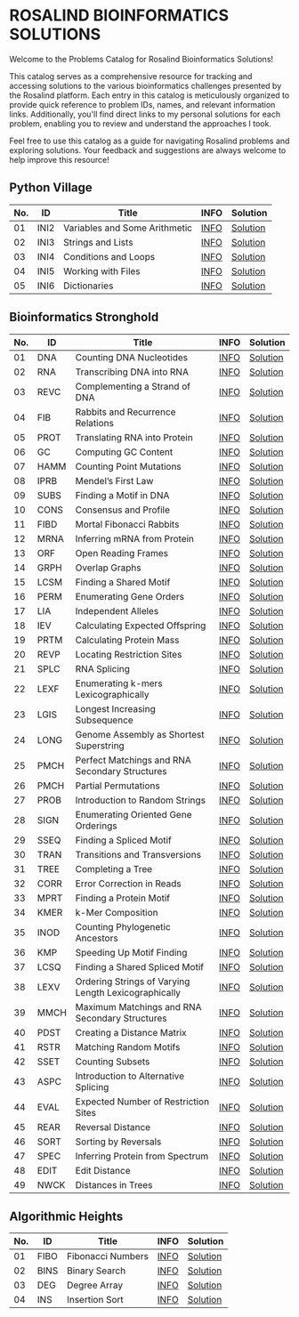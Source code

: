 # ROSALIND BIOINFORMATICS SOLUTIONS
Welcome to the Problems Catalog for Rosalind Bioinformatics Solutions!

This catalog serves as a comprehensive resource for tracking and accessing solutions to the various bioinformatics challenges presented by the Rosalind platform. Each entry in this catalog is meticulously organized to provide quick reference to problem IDs, names, and relevant information links. Additionally, you'll find direct links to my personal solutions for each problem, enabling you to review and understand the approaches I took.

Feel free to use this catalog as a guide for navigating Rosalind problems and exploring solutions. Your feedback and suggestions are always welcome to help improve this resource!

## Python Village

No.  | ID    | Title                           | INFO     | Solution     |
-----|-------|---------------------------------|----------|--------------|
01   | INI2  | Variables and Some Arithmetic   | [INFO](https://rosalind.info/problems/ini2/) | [Solution](https://github.com/AhmedOs13/Rosalind-Bioinformatics/blob/main/Python%20Village/01.%20Variables%20and%20Some%20Arithmetic.py) |
02   | INI3  | Strings and Lists               | [INFO](https://rosalind.info/problems/ini3/) | [Solution](https://github.com/AhmedOs13/Rosalind-Bioinformatics/blob/main/Python%20Village/02.%20Strings%20and%20Lists.py) |
03   | INI4  | Conditions and Loops            | [INFO](https://rosalind.info/problems/ini4/) | [Solution](https://github.com/AhmedOs13/Rosalind-Bioinformatics/blob/main/Python%20Village/03.%20Conditions%20and%20Loops.py) |
04   | INI5  | Working with Files              | [INFO](https://rosalind.info/problems/ini5/) | [Solution](https://github.com/AhmedOs13/Rosalind-Bioinformatics/blob/main/Python%20Village/04.%20Working%20with%20Files.py) |
05   | INI6  | Dictionaries                    | [INFO](https://rosalind.info/problems/ini6/) | [Solution](https://github.com/AhmedOs13/Rosalind-Bioinformatics/blob/main/Python%20Village/05.%20Dictionaries.py) |




## Bioinformatics Stronghold

No.   | ID    | Title                                         | INFO     | Solution     |
------|-------|-----------------------------------------------|----------|--------------|
01    | DNA   | Counting DNA Nucleotides                      | [INFO](https://rosalind.info/problems/dna/) | [Solution](https://github.com/AhmedOs13/Rosalind-Bioinformatics/blob/main/Bioinformatics%20Stronghold/01.%20Counting%20DNA%20Nucleotides.py) |
02    | RNA   | Transcribing DNA into RNA                     | [INFO](https://rosalind.info/problems/rna/) | [Solution](https://github.com/AhmedOs13/Rosalind-Bioinformatics/blob/main/Bioinformatics%20Stronghold/02.%20Transcribing%20DNA%20into%20RNA.py) |
03    | REVC  | Complementing a Strand of DNA                 | [INFO](https://rosalind.info/problems/revc/) | [Solution](https://github.com/AhmedOs13/Rosalind-Bioinformatics/blob/main/Bioinformatics%20Stronghold/03.%20Complementing%20a%20Strand%20of%20DNA.py) |
04    | FIB   | Rabbits and Recurrence Relations              | [INFO](https://rosalind.info/problems/fib/) | [Solution](https://github.com/AhmedOs13/Rosalind-Bioinformatics/blob/main/Bioinformatics%20Stronghold/04.%20Rabbits%20and%20Recurrence%20Relations.py) |
05    | PROT  | Translating RNA into Protein                  | [INFO](https://rosalind.info/problems/prot/) | [Solution](https://github.com/AhmedOs13/Rosalind-Bioinformatics/blob/main/Bioinformatics%20Stronghold/05.%20Translating%20RNA%20into%20Protein.py) |
06    | GC    | Computing GC Content                          | [INFO](https://rosalind.info/problems/gc/) | [Solution](https://github.com/AhmedOs13/Rosalind-Bioinformatics/blob/main/Bioinformatics%20Stronghold/06.%20Computing%20GC%20Content.py) |
07    | HAMM  | Counting Point Mutations                      | [INFO](https://rosalind.info/problems/hamm/) | [Solution](https://github.com/AhmedOs13/Rosalind-Bioinformatics/blob/main/Bioinformatics%20Stronghold/07.%20Counting%20Point%20Mutations.py) |
08    | IPRB  | Mendel’s First Law                            | [INFO](https://rosalind.info/problems/iprb/) | [Solution](https://github.com/AhmedOs13/Rosalind-Bioinformatics/blob/main/Bioinformatics%20Stronghold/08.%20Mendel's%20First%20Law.py) |
09    | SUBS  | Finding a Motif in DNA                        | [INFO](https://rosalind.info/problems/subs/) | [Solution](https://github.com/AhmedOs13/Rosalind-Bioinformatics/blob/main/Bioinformatics%20Stronghold/09.%20Finding%20a%20Motif%20in%20DNA.py) |
10    | CONS  | Consensus and Profile                         | [INFO](https://rosalind.info/problems/cons/) | [Solution](https://github.com/AhmedOs13/Rosalind-Bioinformatics/blob/main/Bioinformatics%20Stronghold/10.%20Consensus%20and%20Profile.py) |
11    | FIBD  | Mortal Fibonacci Rabbits                      | [INFO](https://rosalind.info/problems/fibd/) | [Solution](https://github.com/AhmedOs13/Rosalind-Bioinformatics/blob/main/Bioinformatics%20Stronghold/11.%20Mortal%20Fibonacci%20Rabbits.py) |
12    | MRNA  | Inferring mRNA from Protein                   | [INFO](https://rosalind.info/problems/mrna/) | [Solution](https://github.com/AhmedOs13/Rosalind-Bioinformatics/blob/main/Bioinformatics%20Stronghold/12.%20%20Inferring%20mRNA%20from%20Protein.py) |
13    | ORF   | Open Reading Frames                           | [INFO](https://rosalind.info/problems/orf/) | [Solution](https://github.com/AhmedOs13/Rosalind-Bioinformatics/blob/main/Bioinformatics%20Stronghold/13.%20Open%20Reading%20Frames.py) |
14    | GRPH  | Overlap Graphs                                | [INFO](https://rosalind.info/problems/grph/) | [Solution](https://github.com/AhmedOs13/Rosalind-Bioinformatics/blob/main/Bioinformatics%20Stronghold/14.%20%20Overlap%20Graphs.py) |
15    | LCSM  | Finding a Shared Motif                        | [INFO](https://rosalind.info/problems/lcsm/) | [Solution](https://github.com/AhmedOs13/Rosalind-Bioinformatics/blob/main/Bioinformatics%20Stronghold/15.%20Finding%20A%20Shared%20Motif.py) |
16    | PERM  | Enumerating Gene Orders                       | [INFO](https://rosalind.info/problems/perm/) | [Solution](https://github.com/AhmedOs13/Rosalind-Bioinformatics/blob/main/Bioinformatics%20Stronghold/16.%20Enumerating%20Gene%20Orders.py) |
17    | LIA   | Independent Alleles                           | [INFO](https://rosalind.info/problems/lia/) | [Solution](https://github.com/AhmedOs13/Rosalind-Bioinformatics/blob/main/Bioinformatics%20Stronghold/17.%20Independent%20Alleles.py) |
18    | IEV   | Calculating Expected Offspring                | [INFO](https://rosalind.info/problems/iev/) | [Solution](https://github.com/AhmedOs13/Rosalind-Bioinformatics/blob/main/Bioinformatics%20Stronghold/18.%20Calculating%20Expected%20Offspring.py) |
19    | PRTM  | Calculating Protein Mass                      | [INFO](https://rosalind.info/problems/prtm/) | [Solution](https://github.com/AhmedOs13/Rosalind-Bioinformatics/blob/main/Bioinformatics%20Stronghold/19.%20Calculating%20Protein%20Mass.py) |
20    | REVP  | Locating Restriction Sites                    | [INFO](https://rosalind.info/problems/revp/) | [Solution](https://github.com/AhmedOs13/Rosalind-Bioinformatics/blob/main/Bioinformatics%20Stronghold/20.%20Locating%20Restriction%20Sites.py) |
21    | SPLC  | RNA Splicing                                  | [INFO](https://rosalind.info/problems/splc/) | [Solution](https://github.com/AhmedOs13/Rosalind-Bioinformatics/blob/main/Bioinformatics%20Stronghold/21.%20RNA%20Splicing.py) |
22    | LEXF  | Enumerating k-mers Lexicographically          | [INFO](https://rosalind.info/problems/lexf/) | [Solution](https://github.com/AhmedOs13/Rosalind-Bioinformatics/blob/main/Bioinformatics%20Stronghold/22.%20Enumerating%20k-mers%20Lexicographically.py) |
23    | LGIS  | Longest Increasing Subsequence                | [INFO](https://rosalind.info/problems/lgis/) | [Solution](https://github.com/AhmedOs13/Rosalind-Bioinformatics/blob/main/Bioinformatics%20Stronghold/23.%20Longest%20Increasing%20Subsequence.py) |
24    | LONG  | Genome Assembly as Shortest Superstring       | [INFO](https://rosalind.info/problems/long/) | [Solution](https://github.com/AhmedOs13/Rosalind-Bioinformatics/blob/main/Bioinformatics%20Stronghold/24.%20Genome%20Assembly%20as%20Shortest%20Superstring.py) |
25    | PMCH  | Perfect Matchings and RNA Secondary Structures| [INFO](https://rosalind.info/problems/pmch/) | [Solution](https://github.com/AhmedOs13/Rosalind-Bioinformatics/blob/main/Bioinformatics%20Stronghold/25.%20Perfect%20Matchings%20and%20RNA%20Secondary%20Structures.py) |
26    | PMCH  | Partial Permutations | [INFO](https://rosalind.info/problems/pmch/) | [Solution](https://github.com/AhmedOs13/Rosalind-Bioinformatics/blob/main/Bioinformatics%20Stronghold/26.%20Partial%20Permutations.py) |
27    | PROB  | Introduction to Random Strings | [INFO](https://rosalind.info/problems/prob/) | [Solution](https://github.com/AhmedOs13/Rosalind-Bioinformatics/blob/main/Bioinformatics%20Stronghold/27.%20Introduction%20to%20Random%20Strings.py) |
28    | SIGN  | Enumerating Oriented Gene Orderings | [INFO](https://rosalind.info/problems/sign/) | [Solution](https://github.com/AhmedOs13/Rosalind-Bioinformatics/blob/main/Bioinformatics%20Stronghold/28.%20Enumerating%20Oriented%20Gene%20Orderings.py) |
29    | SSEQ  | Finding a Spliced Motif | [INFO](https://rosalind.info/problems/sseq/) | [Solution](https://github.com/AhmedOs13/Rosalind-Bioinformatics/blob/main/Bioinformatics%20Stronghold/29.%20Finding%20a%20Spliced%20Motif.py) |
30    | TRAN  | Transitions and Transversions | [INFO](https://rosalind.info/problems/tran/) | [Solution](https://github.com/AhmedOs13/Rosalind-Bioinformatics/blob/main/Bioinformatics%20Stronghold/30.%20Transitions%20and%20Transversions.py) |
31    | TREE  | Completing a Tree | [INFO](https://rosalind.info/problems/tree/) | [Solution](https://github.com/AhmedOs13/Rosalind-Bioinformatics/blob/main/Bioinformatics%20Stronghold/31.%20Completing%20a%20Tree.py) |
32    | CORR  | Error Correction in Reads | [INFO](https://rosalind.info/problems/corr/) | [Solution](https://github.com/AhmedOs13/Rosalind-Bioinformatics/blob/main/Bioinformatics%20Stronghold/32.%20Error%20Correction%20in%20Reads.py) |
33    | MPRT  | Finding a Protein Motif | [INFO](https://rosalind.info/problems/mprt/) | [Solution](https://github.com/AhmedOs13/Rosalind-Bioinformatics/blob/main/Bioinformatics%20Stronghold/33.%20Finding%20a%20Protein%20Motif.py) |
34    | KMER  | k-Mer Composition | [INFO](https://rosalind.info/problems/kmer/) | [Solution](https://github.com/AhmedOs13/Rosalind-Bioinformatics/blob/main/Bioinformatics%20Stronghold/34.%20k-Mer%20Composition.py) |
35    | INOD  | Counting Phylogenetic Ancestors | [INFO](https://rosalind.info/problems/inod/) | [Solution](https://github.com/AhmedOs13/Rosalind-Bioinformatics/blob/main/Bioinformatics%20Stronghold/35.%20Counting%20Phylogenetic%20Ancestors.py) |
36    | KMP  | Speeding Up Motif Finding | [INFO](https://rosalind.info/problems/kmp/) | [Solution](https://github.com/AhmedOs13/Rosalind-Bioinformatics/blob/main/Bioinformatics%20Stronghold/36.%20Speeding%20Up%20Motif%20Finding.py) |
37    | LCSQ  | Finding a Shared Spliced Motif | [INFO](https://rosalind.info/problems/lcsq/) | [Solution](https://github.com/AhmedOs13/Rosalind-Bioinformatics/blob/main/Bioinformatics%20Stronghold/37.%20Finding%20a%20Shared%20Spliced%20Motif.py) |
38    | LEXV  | Ordering Strings of Varying Length Lexicographically | [INFO](https://rosalind.info/problems/lexv/) | [Solution](https://github.com/AhmedOs13/Rosalind-Bioinformatics/blob/main/Bioinformatics%20Stronghold/38.%20Ordering%20Strings%20of%20Varying%20Length%20Lexicographically.py) |
39    | MMCH  | Maximum Matchings and RNA Secondary Structures | [INFO](https://rosalind.info/problems/mmch/) | [Solution](https://github.com/AhmedOs13/Rosalind-Bioinformatics/blob/main/Bioinformatics%20Stronghold/39.%20Maximum%20Matchings%20and%20RNA%20Secondary%20Structures.py) |
40    | PDST  | Creating a Distance Matrix | [INFO](https://rosalind.info/problems/pdst/) | [Solution](https://github.com/AhmedOs13/Rosalind-Bioinformatics/blob/main/Bioinformatics%20Stronghold/40.%20Creating%20a%20Distance%20Matrix.py) |
41    | RSTR  | Matching Random Motifs | [INFO](https://rosalind.info/problems/rstr/) | [Solution](https://github.com/AhmedOs13/Rosalind-Bioinformatics/blob/main/Bioinformatics%20Stronghold/41.%20Matching%20Random%20Motifs.py) |
42    | SSET  | Counting Subsets | [INFO](https://rosalind.info/problems/sset/) | [Solution](https://github.com/AhmedOs13/Rosalind-Bioinformatics/blob/main/Bioinformatics%20Stronghold/42.%20Counting%20Subsets.py) |
43    | ASPC  | Introduction to Alternative Splicing | [INFO](https://rosalind.info/problems/aspc/) | [Solution](https://github.com/AhmedOs13/Rosalind-Bioinformatics/blob/main/Bioinformatics%20Stronghold/43.%20Introduction%20to%20Alternative%20Splicing.py) |
44    | EVAL  | Expected Number of Restriction Sites | [INFO](https://rosalind.info/problems/eval/) | [Solution](https://github.com/AhmedOs13/Rosalind-Bioinformatics/blob/main/Bioinformatics%20Stronghold/44.%20Expected%20Number%20of%20Restriction%20Sites.py) |
45 | REAR | Reversal Distance | [INFO](https://rosalind.info/problems/rear/) | [Solution](https://github.com/AhmedOs13/Rosalind-Bioinformatics/blob/main/Bioinformatics%20Stronghold/45.%20Reversal%20Distance.py) |
46 | SORT | Sorting by Reversals | [INFO](https://rosalind.info/problems/sort/) | [Solution](https://github.com/AhmedOs13/Rosalind-Bioinformatics/blob/main/Bioinformatics%20Stronghold/46.%20Sorting%20by%20Reversals.py) |
47 | SPEC | Inferring Protein from Spectrum | [INFO](https://rosalind.info/problems/spec/) | [Solution](https://github.com/AhmedOs13/Rosalind-Bioinformatics/blob/main/Bioinformatics%20Stronghold/47.%20Inferring%20Protein%20from%20Spectrum.py) |
48 | EDIT | Edit Distance | [INFO](https://rosalind.info/problems/edit/) | [Solution](https://github.com/AhmedOs13/Rosalind-Bioinformatics/blob/main/Bioinformatics%20Stronghold/48.%20Edit%20Distance.py) |
49 | NWCK | Distances in Trees | [INFO](https://rosalind.info/problems/nwck/) | [Solution](https://github.com/AhmedOs13/Rosalind-Bioinformatics/blob/main/Bioinformatics%20Stronghold/49.%20Distances%20in%20Trees.py) |


## Algorithmic Heights

No.  | ID    | Title                           | INFO     | Solution     |
-----|-------|---------------------------------|----------|--------------|
01   | FIBO  | Fibonacci Numbers   | [INFO](https://rosalind.info/problems/fibo/) | [Solution](https://github.com/AhmedOs13/Rosalind-Bioinformatics/blob/main/Algorithmic%20Heights/01.%20Fibonacci%20Numbers.py) |
02   | BINS  | Binary Search       | [INFO](https://rosalind.info/problems/bins/) | [Solution](https://github.com/AhmedOs13/Rosalind-Bioinformatics/blob/main/Algorithmic%20Heights/02.%20Binary%20Search.py) |
03   | DEG   | Degree Array        | [INFO](https://rosalind.info/problems/deg/)  | [Solution](https://github.com/AhmedOs13/Rosalind-Bioinformatics/blob/main/Algorithmic%20Heights/03.%20Degree%20Array.py)  |
04   | INS   | Insertion Sort      | [INFO](https://rosalind.info/problems/ins/)  | [Solution](https://github.com/AhmedOs13/Rosalind-Bioinformatics/blob/main/Algorithmic%20Heights/04.%20Insertion%20Sort.py) |
